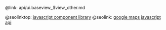 @link: api/ui.baseview_$view_other.md

@seolinktop: [javascript component library](https://webix.com)
@seolink: [google maps javascript api](https://webix.com/widget/maps/)